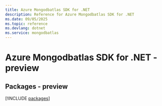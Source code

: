 ```yaml
---
title: Azure Mongodbatlas SDK for .NET
description: Reference for Azure Mongodbatlas SDK for .NET
ms.date: 09/05/2025
ms.topic: reference
ms.devlang: dotnet
ms.service: mongodbatlas
---
```

# Azure Mongodbatlas SDK for .NET - preview
## Packages - preview
[!INCLUDE [packages](mongodbatlas-index.md)]